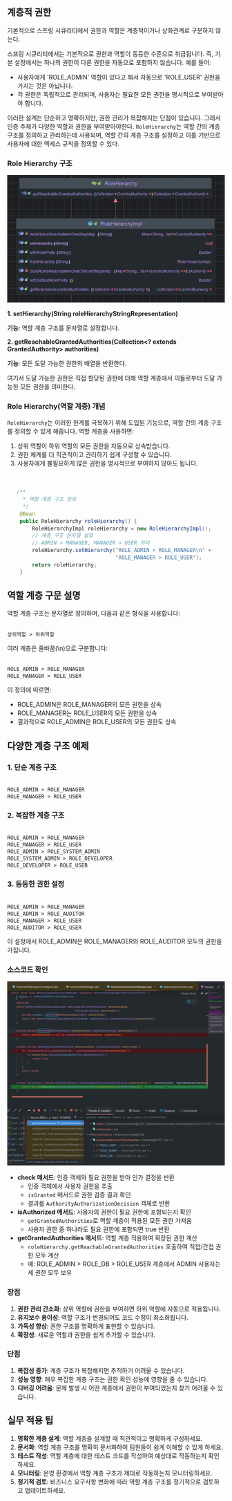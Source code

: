 ## 계층적 권한
기본적으로 스프링 시큐리티에서 권한과 역할은 계층적이거나 상화관계로 구분하지 않는다.  

스프링 시큐리티에서는 기본적으로 권한과 역할이 동등한 수준으로 취급됩니다. 즉, 기본 설정에서는 하나의 권한이 다른 권한을 자동으로 포함하지 않습니다. 예를 들어:

- 사용자에게 'ROLE_ADMIN' 역할이 있다고 해서 자동으로 'ROLE_USER' 권한을 가지는 것은 아닙니다.
- 각 권한은 독립적으로 관리되며, 사용자는 필요한 모든 권한을 명시적으로 부여받아야 합니다.

이러한 설계는 단순하고 명확하지만, 권한 관리가 복잡해지는 단점이 있습니다.
그래서 인증 주체가 다양한 역할과 권한을 부여받아야한다. `RoleHierarchy`는 역할 간의 계층 구조를 정의하고 관리하는데 사용되며, 역할 간의 계층 구조를 설정하고 이를 기반으로 사용자에 대한 엑세스 규칙을 정의할 수 있다.  

### Role Hierarchy 구조
![img_31.png](../../img/img_31.png)  

**1. setHierarchy(String roleHierarchyStringRepresentation)**

**기능**: 역할 계층 구조를 문자열로 설정합니다.

**2. getReachableGrantedAuthorities(Collection<? extends GrantedAuthority> authorities)**

**기능**: 모든 도달 가능한 권한의 배열을 반환한다.

여기서 도달 가능한 권한은 직접 할당된 권한에 더해 역할 계층에서 이들로부터 도달 가능한 모든 권한을 의미한다.


### Role Hierarchy(역할 계층) 개념

`RoleHierarchy`는 이러한 한계를 극복하기 위해 도입된 기능으로, 역할 간의 계층 구조를 정의할 수 있게 해줍니다. 역할 계층을 사용하면:

1. 상위 역할이 하위 역할의 모든 권한을 자동으로 상속받습니다.
2. 권한 체계를 더 직관적이고 관리하기 쉽게 구성할 수 있습니다.
3. 사용자에게 불필요하게 많은 권한을 명시적으로 부여하지 않아도 됩니다.
  
```java


   /**
     * 역할 계층 구조 정의
     */
    @Bean
    public RoleHierarchy roleHierarchy() {
        RoleHierarchyImpl roleHierarchy = new RoleHierarchyImpl();
        // 계층 구조 문자열 설정
        // ADMIN > MANAGER, MANAGER > USER 의미
        roleHierarchy.setHierarchy("ROLE_ADMIN > ROLE_MANAGER\n" +
                                   "ROLE_MANAGER > ROLE_USER");
        return roleHierarchy;
    }

 ```

## 역할 계층 구문 설명

역할 계층 구조는 문자열로 정의하며, 다음과 같은 형식을 사용합니다:

```

상위역할 > 하위역할

```

여러 계층은 줄바꿈(\n)으로 구분합니다:

```

ROLE_ADMIN > ROLE_MANAGER
ROLE_MANAGER > ROLE_USER

```

이 정의에 따르면:

- ROLE_ADMIN은 ROLE_MANAGER의 모든 권한을 상속
- ROLE_MANAGER는 ROLE_USER의 모든 권한을 상속
- 결과적으로 ROLE_ADMIN은 ROLE_USER의 모든 권한도 상속

## 다양한 계층 구조 예제

### 1. 단순 계층 구조

```

ROLE_ADMIN > ROLE_MANAGER
ROLE_MANAGER > ROLE_USER

```

### 2. 복잡한 계층 구조

```

ROLE_ADMIN > ROLE_MANAGER
ROLE_MANAGER > ROLE_USER
ROLE_ADMIN > ROLE_SYSTEM_ADMIN
ROLE_SYSTEM_ADMIN > ROLE_DEVELOPER
ROLE_DEVELOPER > ROLE_USER

```

### 3. 동등한 권한 설정

```

ROLE_ADMIN > ROLE_MANAGER
ROLE_ADMIN > ROLE_AUDITOR
ROLE_MANAGER > ROLE_USER
ROLE_AUDITOR > ROLE_USER

```

이 설정에서 ROLE_ADMIN은 ROLE_MANAGER와 ROLE_AUDITOR 모두의 권한을 가집니다.  
  
### 소스코드 확인
  ![img_32.png](../../img/img_32.png)
- **check 메서드**: 인증 객체와 필요 권한을 받아 인가 결정을 반환
    - 인증 객체에서 사용자 권한을 추출
    - `isGranted` 메서드로 권한 검증 결과 확인
    - 결과를 `AuthorityAuthorizationDecision` 객체로 반환
- **isAuthorized 메서드**: 사용자의 권한이 필요 권한에 포함되는지 확인
    - `getGrantedAuthorities`로 역할 계층이 적용된 모든 권한 가져옴
    - 사용자 권한 중 하나라도 필요 권한에 포함되면 true 반환
- **getGrantedAuthorities 메서드**: 역할 계층 적용하여 확장된 권한 계산
    - `roleHierarchy.getReachableGrantedAuthorities` 호출하여 직접/간접 권한 모두 계산
    - 예: ROLE_ADMIN > ROLE_DB > ROLE_USER 계층에서 ADMIN 사용자는 세 권한 모두 보유  

### 장점

1. **권한 관리 간소화**: 상위 역할에 권한을 부여하면 하위 역할에 자동으로 적용됩니다.
2. **유지보수 용이성**: 역할 구조가 변경되어도 코드 수정이 최소화됩니다.
3. **가독성 향상**: 권한 구조를 명확하게 표현할 수 있습니다.
4. **확장성**: 새로운 역할과 권한을 쉽게 추가할 수 있습니다.

### 단점

1. **복잡성 증가**: 계층 구조가 복잡해지면 추적하기 어려울 수 있습니다.
2. **성능 영향**: 매우 복잡한 계층 구조는 권한 확인 성능에 영향을 줄 수 있습니다.
3. **디버깅 어려움**: 문제 발생 시 어떤 계층에서 권한이 부여되었는지 찾기 어려울 수 있습니다.

## 실무 적용 팁

1. **명확한 계층 설계**: 역할 계층을 설계할 때 직관적이고 명확하게 구성하세요.
2. **문서화**: 역할 계층 구조를 명확히 문서화하여 팀원들이 쉽게 이해할 수 있게 하세요.
3. **테스트 작성**: 역할 계층에 대한 테스트 코드를 작성하여 예상대로 작동하는지 확인하세요.
4. **모니터링**: 운영 환경에서 역할 계층 구조가 제대로 작동하는지 모니터링하세요.
5. **정기적 검토**: 비즈니스 요구사항 변화에 따라 역할 계층 구조를 정기적으로 검토하고 업데이트하세요.